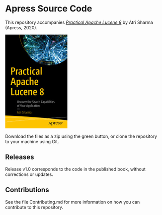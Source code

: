 # Apress Source Code

This repository accompanies [*Practical Apache Lucene 8*](https://www.apress.com/9781484263440) by Atri Sharma (Apress, 2020).

[comment]: #cover
![Cover image](9781484263440.jpg)

Download the files as a zip using the green button, or clone the repository to your machine using Git.

## Releases

Release v1.0 corresponds to the code in the published book, without corrections or updates.

## Contributions

See the file Contributing.md for more information on how you can contribute to this repository.
